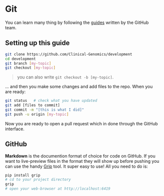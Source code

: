 # Git

You can learn many thing by following the [guides][gh-guides] written by the GitHub team.

## Setting up this guide

```bash
git clone https://github.com/Clinical-Genomics/development
cd development
git branch [my-topic]
git checkout [my-topic]
```

> you can also write `git checkout -b [my-topic]`.

... and then you make some changes and add files to the repo. When you are ready:

```bash
git status   # check what you have updated
git add [files to commit]
git commit -m "[this is what I did]"
git push -u origin [my-topic]
```

Now you are ready to open a pull request which in done through the GitHub interface.

[gh-guides]: https://guides.github.com/

## GitHub

**Markdown** is the documention format of choice for code on GitHub. If you want to live-preview files in the format they will show up before pushing you can use the handy [Grip][grip] tool. It super easy to use! All you need to do is:

```bash
pip install grip
# cd to your project directory
grip
# open your web-browser at http://localhost:6419
```

[grip]: https://github.com/joeyespo/grip
